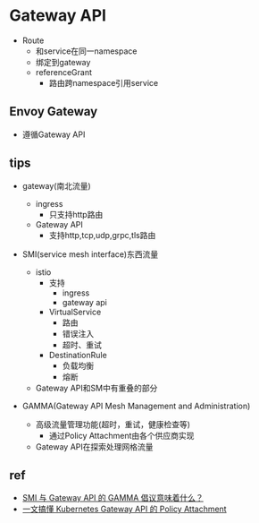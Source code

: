 
# Gateway API

+ Route 
    + 和service在同一namespace
    + 绑定到gateway
    + referenceGrant
        + 路由跨namespace引用service

## Envoy Gateway
+ 遵循Gateway API

## tips
+ gateway(南北流量)
    + ingress
        + 只支持http路由
    + Gateway API
        + 支持http,tcp,udp,grpc,tls路由

+ SMI(service mesh interface)东西流量
    + istio
        + 支持
            + ingress
            + gateway api
        + VirtualService
            + 路由
            + 错误注入
            + 超时、重试
        + DestinationRule
            + 负载均衡
            + 熔断
    + Gateway API和SM中有重叠的部分

+ GAMMA(Gateway API Mesh Management and Administration)
    + 高级流量管理功能(超时，重试，健康检查等)
        + 通过Policy Attachment由各个供应商实现
    + Gateway API在探索处理网格流量

## ref




+ [SMI 与 Gateway API 的 GAMMA 倡议意味着什么？](https://mp.weixin.qq.com/s?__biz=MjM5OTg2MTM0MQ==&mid=2247485551&idx=1&sn=292b2b53064c566eb31c7f88ebb41a6a&chksm=a734455d9043cc4b00ce14c694dcbef348ddb4a8027b1cf57b4af53e961c643f1fc4b67b967c&scene=21#wechat_redirect)
+ [一文搞懂 Kubernetes Gateway API 的 Policy Attachment](https://zhuanlan.zhihu.com/p/578936720)